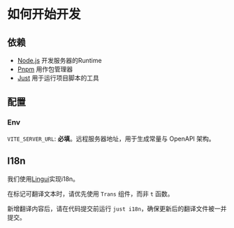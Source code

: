 # 如何开始开发

## 依赖

- [Node.js](https://nodejs.org/en)
  开发服务器的Runtime
- [Pnpm](https://pnpm.io)
  用作包管理器
- [Just](https://github.com/casey/just)
  用于运行项目脚本的工具

## 配置

### Env

`VITE_SERVER_URL`: **必填**。远程服务器地址，用于生成常量与 OpenAPI 架构。

## I18n

我们使用[Lingui](https://lingui.dev/)实现i18n。

在标记可翻译文本时，请优先使用 `Trans` 组件，而非 `t` 函数。

新增翻译内容后，请在代码提交前运行 `just i18n`，确保更新后的翻译文件被一并提交。
